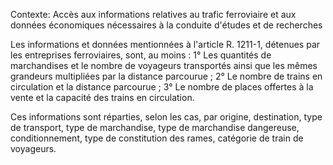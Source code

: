 Contexte: Accès aux informations relatives au trafic ferroviaire et aux données économiques nécessaires à la conduite d'études et de recherches

Les informations et données mentionnées à l'article R. 1211-1, détenues par les entreprises ferroviaires, sont, au moins : 1° Les quantités de marchandises et le nombre de voyageurs transportés ainsi que les mêmes grandeurs multipliées par la distance parcourue ; 2° Le nombre de trains en circulation et la distance parcourue ; 3° Le nombre de places offertes à la vente et la capacité des trains en circulation.

Ces informations sont réparties, selon les cas, par origine, destination, type de transport, type de marchandise, type de marchandise dangereuse, conditionnement, type de constitution des rames, catégorie de train de voyageurs.